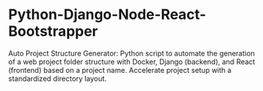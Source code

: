 # Python-Django-Node-React-Bootstrapper
Auto Project Structure Generator: Python script to automate the generation of a web project folder structure with Docker, Django (backend), and React (frontend) based on a project name. Accelerate project setup with a standardized directory layout.
